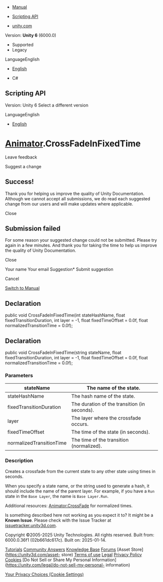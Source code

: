 [ ]()

  * [Manual](../Manual/index.html)
  * [Scripting API](../ScriptReference/index.html)

  * [unity.com](https://unity.com/)

Version: **Unity 6** (6000.0)

  * Supported
  * Legacy

LanguageEnglish

  * [English]()

  * C#

[ ](https://docs.unity3d.com)

## Scripting API

Version: Unity 6 Select a different version

LanguageEnglish

  * [English]()

#  [Animator](Animator.html).CrossFadeInFixedTime

Leave feedback

Suggest a change

## Success!

Thank you for helping us improve the quality of Unity Documentation. Although
we cannot accept all submissions, we do read each suggested change from our
users and will make updates where applicable.

Close

## Submission failed

For some reason your suggested change could not be submitted. Please <a>try
again</a> in a few minutes. And thank you for taking the time to help us
improve the quality of Unity Documentation.

Close

Your name Your email Suggestion* Submit suggestion

Cancel

[Switch to Manual](../Manual/class-Animator.html "Go to Animator Component in
the Manual")

## Declaration

public void CrossFadeInFixedTime(int stateHashName, float
fixedTransitionDuration, int layer = -1, float fixedTimeOffset = 0.0f, float
normalizedTransitionTime = 0.0f);

## Declaration

public void CrossFadeInFixedTime(string stateName, float
fixedTransitionDuration, int layer = -1, float fixedTimeOffset = 0.0f, float
normalizedTransitionTime = 0.0f);

### Parameters

stateName | The name of the state.  
---|---  
stateHashName | The hash name of the state.  
fixedTransitionDuration | The duration of the transition (in seconds).  
layer | The layer where the crossfade occurs.  
fixedTimeOffset | The time of the state (in seconds).  
normalizedTransitionTime | The time of the transition (normalized).  
  
### Description

Creates a crossfade from the current state to any other state using times in
seconds.

When you specify a state name, or the string used to generate a hash, it
should include the name of the parent layer. For example, if you have a `Run`
state in the `Base Layer`, the name is `Base Layer.Run`.  
  
Additional resources: [Animator.CrossFade](Animator.CrossFade.html) for
normalized times.

Is something described here not working as you expect it to? It might be a
**Known Issue**. Please check with the Issue Tracker at
[issuetracker.unity3d.com](https://issuetracker.unity3d.com).

Copyright ©2005-2025 Unity Technologies. All rights reserved. Built from:
6000.0.36f1 (02b661dc617c). Built on: 2025-01-14.

[Tutorials](https://unity3d.com/learn) [Community
Answers](https://answers.unity3d.com) [Knowledge
Base](https://support.unity3d.com/hc/en-us)
[Forums](https://forum.unity3d.com) [Asset Store](https://unity3d.com/asset-
store) [Terms of use](https://docs.unity3d.com/Manual/TermsOfUse.html)
[Legal](https://unity.com/legal) [Privacy
Policy](https://unity.com/legal/privacy-policy)
[Cookies](https://unity.com/legal/cookie-policy) [Do Not Sell or Share My
Personal Information](https://unity.com/legal/do-not-sell-my-personal-
information)

[Your Privacy Choices (Cookie Settings)](javascript:void\(0\);)


